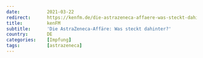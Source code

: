```yaml
---
date:          2021-03-22
redirect:      https://kenfm.de/die-astrazeneca-affaere-was-steckt-dahinter-von-ernst-wolff/
title:         kenFM
subtitle:      'Die AstraZeneca-Affäre: Was steckt dahinter?'
country:       DE
categories:    [Impfung]
tags:          [astrazeneca]
---
```

